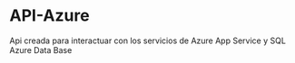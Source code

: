 # API-Azure
Api creada para interactuar con los servicios de Azure App Service y SQL Azure Data Base
